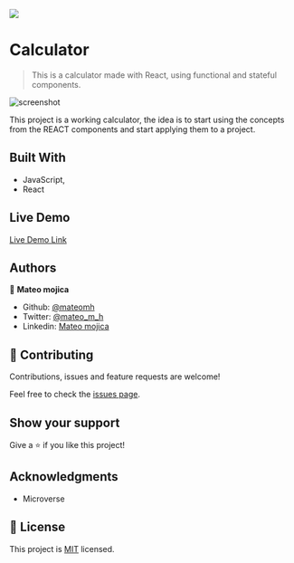 ![](https://img.shields.io/badge/Microverse-blueviolet)

# Calculator

> This is a calculator made with React, using functional and stateful components.

![screenshot](https://miro.medium.com/max/3840/0*oZLL-N4dGNlBe4Oh.png)

This project is a working calculator, the idea is to start using the concepts from the REACT components and start applying them to a project.

## Built With

- JavaScript,
- React

## Live Demo

[Live Demo Link](https://calculator-matt.herokuapp.com/)


## Authors

👤 **Mateo mojica**

- Github: [@mateomh](https://github.com/mateomh)
- Twitter: [@mateo_m_h](https://twitter.com/mateo_m_h)
- Linkedin: [Mateo mojica](https://linkedin.com/mateo_mojica_hernandez)



## 🤝 Contributing

Contributions, issues and feature requests are welcome!

Feel free to check the [issues page](issues/).

## Show your support

Give a ⭐️ if you like this project!

## Acknowledgments

- Microverse

## 📝 License

This project is [MIT](https://opensource.org/licenses/MIT) licensed.
